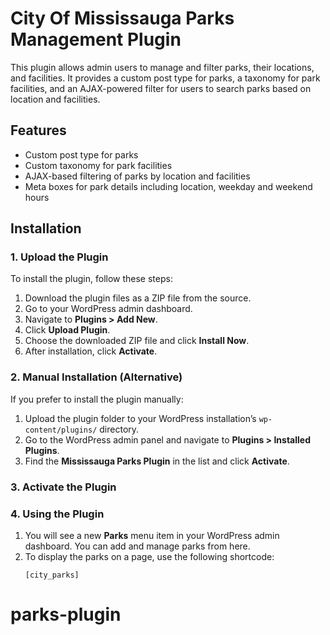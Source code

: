 # City Of Mississauga Parks Management Plugin

This plugin allows admin users to manage and filter parks, their locations, and facilities. It provides a custom post type for parks, a taxonomy for park facilities, and an AJAX-powered filter for users to search parks based on location and facilities.

## Features
- Custom post type for parks
- Custom taxonomy for park facilities
- AJAX-based filtering of parks by location and facilities
- Meta boxes for park details including location, weekday and weekend hours

## Installation

### 1. Upload the Plugin
To install the plugin, follow these steps:

1. Download the plugin files as a ZIP file from the source.
2. Go to your WordPress admin dashboard.
3. Navigate to **Plugins > Add New**.
4. Click **Upload Plugin**.
5. Choose the downloaded ZIP file and click **Install Now**.
6. After installation, click **Activate**.

### 2. Manual Installation (Alternative)
If you prefer to install the plugin manually:

1. Upload the plugin folder to your WordPress installation’s `wp-content/plugins/` directory.
2. Go to the WordPress admin panel and navigate to **Plugins > Installed Plugins**.
3. Find the **Mississauga Parks Plugin** in the list and click **Activate**.

### 3. Activate the Plugin

### 4. Using the Plugin
1. You will see a new **Parks** menu item in your WordPress admin dashboard. You can add and manage parks from here.
2. To display the parks on a page, use the following shortcode:
   ```text
   [city_parks]
# parks-plugin
